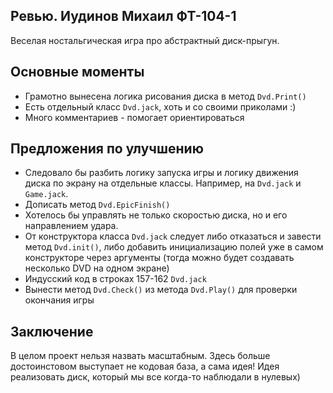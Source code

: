 ## Ревью. Иудинов Михаил ФТ-104-1

Веселая ностальгическая игра про абстрактный диск-прыгун.

## Основные моменты

* Грамотно вынесена логика рисования диска в метод ```Dvd.Print()```
* Есть отдельный класс ```Dvd.jack```, хоть и со своими приколами :)
* Много комментариев - помогает ориентироваться

## Предложения по улучшению

* Следовало бы разбить логику запуска игры и логику движения диска по экрану на отдельные классы. Например, на ```Dvd.jack``` и ```Game.jack```.
* Дописать метод ```Dvd.EpicFinish()```
* Хотелось бы управлять не только скоростью диска, но и его направлением удара.
* От конструктора класса ```Dvd.jack``` следует либо отказаться и завести метод ```Dvd.init()```, либо добавить инициализацию полей уже в самом конструкторе через аргументы (тогда можно будет создавать несколько DVD на одном экране)
* Индусский код в строках 157-162 ```Dvd.jack```
* Вынести метод ```Dvd.Check()``` из метода ```Dvd.Play()``` для проверки окончания игры

## Заключение

В целом проект нельзя назвать масштабным. Здесь больше достоинстовом выступает не кодовая база, а сама идея! Идея реализовать диск, который мы все когда-то наблюдали в нулевых)
